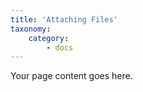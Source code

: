 ```yaml
---
title: 'Attaching Files'
taxonomy:
    category:
        - docs
---
```


Your page content goes here.